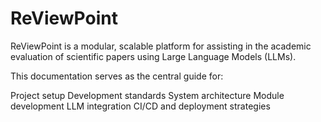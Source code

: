 # ReViewPoint

ReViewPoint is a modular, scalable platform for assisting in the academic evaluation of scientific papers using Large Language Models (LLMs).

This documentation serves as the central guide for:

Project setup
Development standards
System architecture
Module development
LLM integration
CI/CD and deployment strategies
